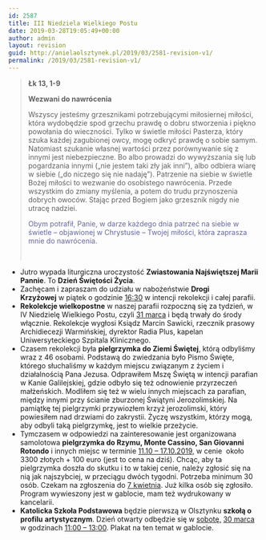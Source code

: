 ```yaml
---
id: 2587
title: III Niedziela Wielkiego Postu
date: 2019-03-28T19:05:49+00:00
author: admin
layout: revision
guid: http://anielaolsztynek.pl/2019/03/2581-revision-v1/
permalink: /2019/03/2581-revision-v1/
---
```

> **Łk 13, 1-9**
> 
> **Wezwani do nawrócenia**
> 
> Wszyscy jesteśmy grzesznikami potrzebującymi miłosiernej miłości, która wydobędzie spod grzechu prawdę o dobru stworzenia i piękno powołania do wieczności. Tylko w świetle miłości Pasterza, który szuka każdej zagubionej owcy, mogę odkryć prawdę o sobie samym. Natomiast szukanie własnej wartości przez porównywanie się z innymi jest niebezpieczne. Bo albo prowadzi do wywyższania się lub pogardzania innymi (&#8222;nie jestem taki zły jak inni&#8221;), albo odbiera wiarę w siebie (&#8222;do niczego się nie nadaję&#8221;). Patrzenie na siebie w świetle Bożej miłości to wezwanie do osobistego nawrócenia. Przede wszystkim do zmiany myślenia, a potem do trudu przynoszenia dobrych owoców. Stając przed Bogiem jako grzesznik nigdy nie utracę nadziei.
> 
> <span style="color: #666699;">Obym potrafił, Panie, w darze każdego dnia patrzeć na siebie w świetle &#8211; objawionej w Chrystusie &#8211; Twojej miłości, która zaprasza mnie do nawrócenia.</span>
> 
> &nbsp;

  * Jutro wypada liturgiczna uroczystość **Zwiastowania Najświętszej Marii Pannie**. To **Dzień Świętości Życia**.
  * Zachęcam i zapraszam do udziału w nabożeństwie **Drogi Krzyżowej** w piątek o godzinie <span style="text-decoration: underline;">16:30</span> w intencji rekolekcji i całej parafii.
  * **Rekolekcje wielkopostne** w naszej parafii rozpoczną się za tydzień, w IV Niedzielę Wielkiego Postu, czyli <span style="text-decoration: underline;">31 marca</span> i będą trwały do środy włącznie. Rekolekcje wygłosi Ksiądz Marcin Sawicki, rzecznik prasowy Archidiecezji Warmińskiej, dyrektor Radia Plus, kapelan Uniwersyteckiego Szpitala Klinicznego.
  * Czasem rekolekcji była **pielgrzymka do Ziemi Świętej**, którą odbyliśmy wraz z 46 osobami. Podstawą do zwiedzania było Pismo Święte, którego słuchaliśmy w każdym miejscu związanym z życiem i działalnością Pana Jezusa. Odprawiłem Mszę Świętą w intencji parafian w Kanie Galilejskiej, gdzie odbyło się też odnowienie przyrzeczeń małżeńskich. Modliłem się też w wielu innych miejscach za parafian, między innymi przy ścianie zburzonej Świątyni Jerozolimskiej. Na pamiątkę tej pielgrzymki przywiozłem krzyż jerozolimski, który powiesiłem nad drzwiami do zakrystii. Życzę wszystkim, którzy mogą, aby odbyli taką pielgrzymkę, jest to wielkie przeżycie.
  * Tymczasem w odpowiedzi na zainteresowanie jest organizowana samolotowa **pielgrzymka do Rzymu, Monte Cassino, San Giovanni Rotondo** i innych miejsc w terminie <span style="text-decoration: underline;">11.10 &#8211; 17.10.2019,</span> w cenie  około 3300 złotych + 100 euro (jest to cena na dziś). Chcąc, aby ta pielgrzymka doszła do skutku i to w takiej cenie, należy zgłosić się na nią jak najszybciej, w przeciągu dwóch tygodni. Potrzeba minimum 30 osób. Czekam na zgłoszenia do <span style="text-decoration: underline;">7 kwietnia</span>. Już kilka osób się zgłosiło. Program wywieszony jest w gablocie, mam też wydrukowany w kancelarii.
  * **Katolicka Szkoła Podstawowa** będzie pierwszą w Olsztynku **szkołą o profilu** **artystycznym**. Dzień otwarty odbędzie się w <span style="text-decoration: underline;">sobotę,</span> <span style="text-decoration: underline;">30 marca</span> w godzinach <span style="text-decoration: underline;">11:00 &#8211; 13:00</span>. Plakat na ten temat w gablocie.
